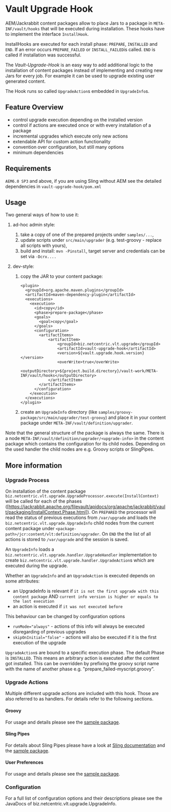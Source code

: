 # Vault Upgrade Hook

AEM/Jackrabbit content packages allow to place Jars to a package in `META-INF/vault/hooks` that will be executed during installation. These hooks have to implement the interface `InstallHook`. 

InstallHooks are executed for each install phase: `PREPARE`, `INSTALLED` and `END`. If an error occurs `PREPARE_FAILED` or `INSTALL_FAILED`is called. `END` is called if installation was successful.

The *Vault-Upgrade-Hook* is an easy way to add additional logic to the installation of content packages instead of implementing and creating new Jars for every job. For example it can be used to upgrade existing user generated content.

The Hook runs so called `UpgradeAction`s embedded in `UpgradeInfo`s.

## Feature Overview

- control upgrade execution depending on the installed version
- control if actions are executed once or with every installation of a package
- incremental upgrades which execute only new actions
- extendable API for custom action functionality
- convention over configuration, but still many options
- minimum dependencies

## Requirements
 
`AEM6.0 SP3` and above, if you are using Sling without AEM see the detailed dependencies in `vault-upgrade-hook/pom.xml`

## Usage

Two general ways of how to use it: 

1. ad-hoc admin style:
    1. take a copy of one of the prepared projects under `samples/...`, 
    1. update scripts under `src/main/upgrader` (e.g. test-groovy - replace all scripts with yours),
    1. build and install: `mvn -Pinstall`, target server and credentials can be set via `-Dcrx....`

2. dev-style:
    1. copy the JAR to your content package:
        ```
        <plugin>
          <groupId>org.apache.maven.plugins</groupId>
          <artifactId>maven-dependency-plugin</artifactId>
          <executions>
            <execution>
              <id>copy</id>
              <phase>prepare-package</phase>
              <goals>
                <goal>copy</goal>
              </goals>
              <configuration>
                <artifactItems>
                    <artifactItem>
                        <groupId>biz.netcentric.vlt.upgrade</groupId>
                        <artifactId>vault-upgrade-hook</artifactId>
                        <version>${vault.upgrade.hook.version}</version>
                        <overWrite>true</overWrite>
                        <outputDirectory>${project.build.directory}/vault-work/META-INF/vault/hooks</outputDirectory>
                    </artifactItem>
                </artifactItems>
              </configuration>
            </execution>
          </executions>
        </plugin>
        ```
    2. create an `UpgradeInfo` directory (like `samples/groovy-package/src/main/upgrader/test-groovy`) and place it in your content package under `META-INF/vault/definition/upgrader`.

Note that the general structure of the package is always the same. There is a node `META-INF/vault/definition/upgrader/<upgrade-info>` in the content package which contains the configuration for its child nodes. Depending on the used handler the child nodes are e.g. Groovy scripts or SlingPipes.   

## More information

### Upgrade Process

On installation of the content package `biz.netcentric.vlt.upgrade.UpgradeProcessor.execute(InstallContext)` will be called for each of the phases ([https://jackrabbit.apache.org/filevault/apidocs/org/apache/jackrabbit/vault/packaging/InstallContext.Phase.html]). On `PREPARED` the processor will read the status of previous executions from `/var/upgrade` and loads the `biz.netcentric.vlt.upgrade.UpgradeInfo` child nodes from the current content package under `<package-path>/jcr:content/vlt:definition/upgrader`. On `END` the the list of all actions is stored to `/var/upgrade` and the session is saved.

An `UpgradeInfo` loads a `biz.netcentric.vlt.upgrade.handler.UpgradeHandler` implementation to create `biz.netcentric.vlt.upgrade.handler.UpgradeAction`s which are executed during the upgrade.

Whether an `UpgradeInfo` and an `UpgradeAction` is executed depends on some attributes:

- an UpgradeInfo is relevant if
  `it is not the first upgrade with this content package`
    AND
  `current info version is higher or equals to the last execution`
- an action is executed if `it was not executed before`

This behaviour can be changed by configuration options 
- `runMode="always"` - actions of this info will always be executed disregarding of previous upgrades
- `skipOnInitial="false"` - actions will also be executed if it is the first execution of the upgrade

`UpgradeAction`s are bound to a specific execution phase. The default Phase is `INSTALLED`. This means an arbitrary action is executed after the content got installed. This can be overridden by prefixing the groovy script name with the name of another phase e.g. "prepare_failed-myscript.groovy".

### Upgrade Actions
Multiple different upgrade actions are included with this hook. Those are also referred to as handlers. For details refer to the following sections.

#### Groovy

For usage and details please see the [sample package](samples/groovy-package).

#### Sling Pipes

For details about Sling Pipes please have a look at [Sling documentation](https://sling.apache.org/documentation/bundles/sling-pipes.html) and the [sample package](samples/sling-pipes-package).

#### User Preferences

For usage and details please see the [sample package](samples/userpreferences-package).

### Configuration

For a full list of configuration options and their descriptions please see the JavaDocs of biz.netcentric.vlt.upgrade.UpgradeInfo.
